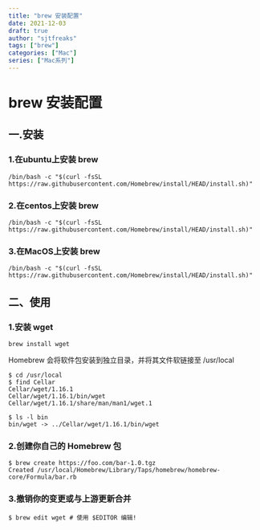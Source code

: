 ```yaml
---
title: "brew 安装配置"
date: 2021-12-03
draft: true
author: "sjtfreaks"
tags: ["brew"]
categories: ["Mac"]
series: ["Mac系列"]
---
```

# brew 安装配置
## 一.安装
### 1.在ubuntu上安装 brew
    /bin/bash -c "$(curl -fsSL https://raw.githubusercontent.com/Homebrew/install/HEAD/install.sh)"
  
### 2.在centos上安装 brew
    /bin/bash -c "$(curl -fsSL https://raw.githubusercontent.com/Homebrew/install/HEAD/install.sh)"
  
### 3.在MacOS上安装 brew
    /bin/bash -c "$(curl -fsSL https://raw.githubusercontent.com/Homebrew/install/HEAD/install.sh)"
  
## 二、使用
### 1.安装 wget
    brew install wget
  
Homebrew 会将软件包安装到独立目录，并将其文件软链接至 /usr/local  
  
    $ cd /usr/local
    $ find Cellar
    Cellar/wget/1.16.1
    Cellar/wget/1.16.1/bin/wget
    Cellar/wget/1.16.1/share/man/man1/wget.1

    $ ls -l bin
    bin/wget -> ../Cellar/wget/1.16.1/bin/wget
  
### 2.创建你自己的 Homebrew 包
  
    $ brew create https://foo.com/bar-1.0.tgz
    Created /usr/local/Homebrew/Library/Taps/homebrew/homebrew-core/Formula/bar.rb

### 3.撤销你的变更或与上游更新合并
    $ brew edit wget # 使用 $EDITOR 编辑!
